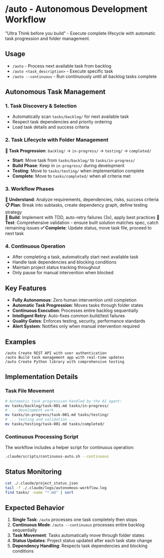 # /auto - Autonomous Development Workflow

"Ultra Think before you build" - Execute complete lifecycle with automatic task progression and folder management.

## Usage
- `/auto` - Process next available task from backlog
- `/auto <task_description>` - Execute specific task
- `/auto --continuous` - Run continuously until all backlog tasks complete

## Autonomous Task Management

### 1. Task Discovery & Selection
- Automatically scan `tasks/backlog/` for next available task
- Respect task dependencies and priority ordering
- Load task details and success criteria

### 2. Task Lifecycle with Folder Management
**🔄 Task Progression**: `backlog/` → `in-progress/` → `testing/` → `completed/`

- **Start**: Move task from `tasks/backlog/` to `tasks/in-progress/`
- **Build Phase**: Keep in `in-progress/` during development
- **Testing**: Move to `tasks/testing/` when implementation complete
- **Complete**: Move to `tasks/completed/` when all criteria met

### 3. Workflow Phases
**🤔 Understand**: Analyze requirements, dependencies, risks, success criteria
**📋 Plan**: Break into subtasks, create dependency graph, define testing strategy  
**🔨 Build**: Implement with TDD, auto-retry failures (3x), apply best practices
**🧪 Test**: Comprehensive validation - ensure built solution matches spec, catch remaining issues
**✅ Complete**: Update status, move task file, proceed to next task

### 4. Continuous Operation
- After completing a task, automatically start next available task
- Handle task dependencies and blocking conditions
- Maintain project status tracking throughout
- Only pause for manual intervention when blocked

## Key Features
- **Fully Autonomous**: Zero human intervention until completion
- **Automatic Task Progression**: Moves tasks through folder states
- **Continuous Execution**: Processes entire backlog sequentially
- **Intelligent Retry**: Auto-fixes common build/test failures
- **Quality Gates**: Enforces testing, security, performance standards
- **Alert System**: Notifies only when manual intervention required

## Examples
```
/auto Create REST API with user authentication
/auto Build task management app with real-time updates
/auto Create Python library with comprehensive testing
```

## Implementation Details

### Task File Movement
```bash
# Automatic task progression handled by the AI agent:
mv tasks/backlog/task-001.md tasks/in-progress/
# ... development work ...
mv tasks/in-progress/task-001.md tasks/testing/
# ... testing and validation ...
mv tasks/testing/task-001.md tasks/completed/
```

### Continuous Processing Script
The workflow includes a helper script for continuous operation:
```bash
.claude/scripts/continuous-auto.sh --continuous
```

## Status Monitoring
```bash
cat ./.claude/project_status.json
tail -f ./.claude/logs/autonomous-workflow.log
find tasks/ -name "*.md" | sort
```

## Expected Behavior
1. **Single Task**: `/auto` processes one task completely then stops
2. **Continuous Mode**: `/auto --continuous` processes entire backlog sequentially  
3. **Task Movement**: Tasks automatically move through folder states
4. **Status Updates**: Project status updated after each task state change
5. **Dependency Handling**: Respects task dependencies and blocking conditions